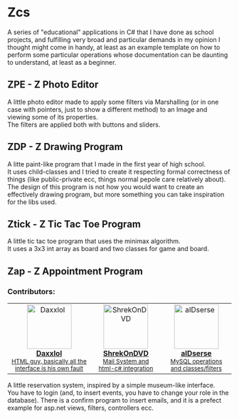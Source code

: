 # Zcs
A series of "educational" applications in C# that I have done as school projects, and fulfilling very broad and particular demands in my opinion I thought might come in handy, at least as an example template on how to perform some particular operations whose documentation can be daunting to understand, at least as a beginner.<br>
## ZPE - Z Photo Editor
A little photo editor made to apply some filters via Marshalling (or in one case with pointers, just to show a different method) to an Image and viewing some of its properties.<br>
The filters are applied both with buttons and sliders.
## ZDP - Z Drawing Program
A litte paint-like program that I made in the first year of high school.<br>
It uses child-classes and I tried to create it respecting formal correctness of things (like public-private ecc, things normal pepole care relatively about).<br>
The design of this program is not how you would want to create an effectively drawing program, but more something you can take inspiration for the libs used.
## Ztick - Z Tic Tac Toe Program
A little tic tac toe program that uses the minimax algorithm.<br>
It uses a 3x3 int array as board and two classes for game and board.
## Zap - Z Appointment Program
### Contributors:
<table>
  <tbody>
    <tr>            
      <td align="center"><a href="https://github.com/Daxxlol"><img src="https://avatars.githubusercontent.com/u/95642520?v=4" width="100px;" alt="Daxxlol"/><br />
      <b>Daxxlol</b></a><br/ ><sub><a href="https://github.com/aIDserse/Zcs" title="Report">HTML guy, basically all the interface is his own fault</a></sub></td> 
      <td align="center"><a href="https://github.com/ShrekOnDVD"><img src="https://avatars.githubusercontent.com/u/134693593?v=4" width="100px;" alt="ShrekOnDVD"/><br />
      <b>ShrekOnDVD</b></a><br/ ><sub><a href="https://github.com/aIDserse/Zcs" title="Mail System and html-c# integration">Mail System and html-c# integration</a></sub></td> 
      <td align="center"><a href="https://github.com/aIDserse"><img src="https://avatars.githubusercontent.com/u/65368677?v=4" width="100px;" alt="aIDserse"/><br />
      <b>aIDserse</b></a><br/ ><sub><a href="https://github.com/aIDserse/Zcs" title="MySQL operations and classes/filters">MySQL operations and classes/filters</a></sub></td>
    </tr>
  </tbody>
</table>
A little reservation system, inspired by a simple museum-like interface.<br>
You have to login (and, to insert events, you have to change your role in the database).
There is a confirm program to insert emails, and it is a prefect example for asp.net views, filters, controllers ecc. 
